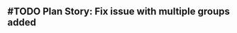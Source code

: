 ## #TODO Plan Story: Fix issue with multiple groups added
<!-- 
#task
created:2023-11-15T22:53:08.386Z
group:"Ungrouped Tasks"
story-id:Plan-a-story
task-id:3m2TF
-->